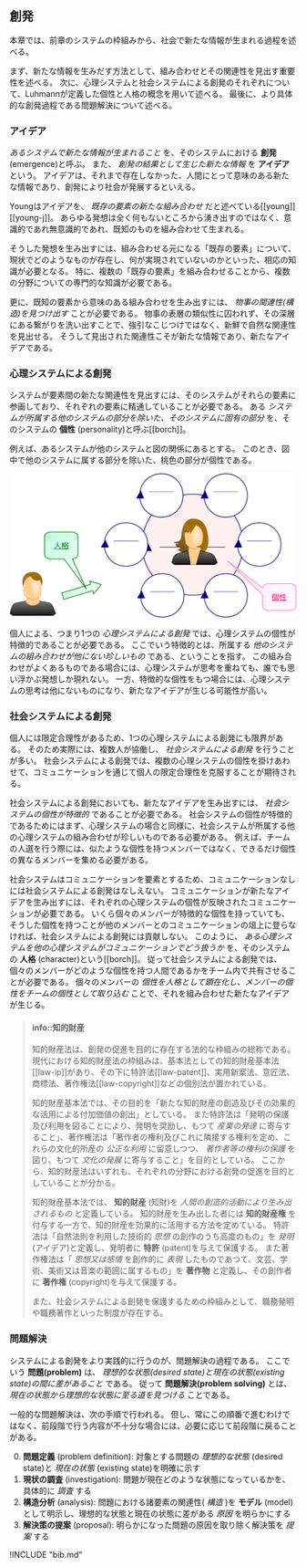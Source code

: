 
## 創発
本章では、前章のシステムの枠組みから、社会で新たな情報が生まれる過程を述べる。

まず、新たな情報を生みだす方法として、組み合わせとその関連性を見出す重要性を述べる。
次に、心理システムと社会システムによる創発のそれぞれについて、Luhmannが定義した個性と人格の概念を用いて述べる。
最後に、より具体的な創発過程である問題解決について述べる。


### アイデア
 *あるシステムで新たな情報が生まれること* を、そのシステムにおける **創発** (emergence)と呼ぶ。
また、 *創発の結果として生じた新たな情報* を **アイデア** という。
アイデアは、それまで存在しなかった、人間にとって意味のある新たな情報であり、創発により社会が発展するといえる。

Youngはアイデアを、 *既存の要素の新たな組み合わせ* だと述べている\[[young]\]\[[young-j]\]。
あらゆる発想は全く何もないところから湧き出すのではなく、意識的であれ無意識的であれ、既知のものを組み合わせて生まれる。

そうした発想を生み出すには、組み合わせる元になる「既存の要素」について、現状でどのようなものが存在し、何が実現されていないのかといった、相応の知識が必要となる。
特に、複数の「既存の要素」を組み合わせることから、複数の分野についての専門的な知識が必要である。

更に、既知の要素から意味のある組み合わせを生み出すには、 *物事の関連性(構造)を見つけ出す* ことが必要である。
物事の表層の類似性に囚われず、その深層にある繋がりを洗い出すことで、強引なこじつけではなく、新鮮で自然な関連性を見出せる。
そうして見出された関連性こそが新たな情報であり、新たなアイデアである。


### 心理システムによる創発
システムが要素間の新たな関連性を見出すには、そのシステムがそれらの要素に参画しており、それぞれの要素に精通していることが必要である。
ある *システムが所属する他のシステムの部分を除いた、そのシステムに固有の部分* を、そのシステムの **個性** (personality)と呼ぶ\[[borch]\]。

例えば、あるシステムが他のシステムと図の関係にあるとする。
このとき、図中で他のシステムに属する部分を除いた、桃色の部分が個性である。

![fig:personality. 個性と人格](personality-char.svg)

個人による、つまり1つの *心理システムによる創発* では、心理システムの個性が特徴的であることが必要である。
ここでいう特徴的とは、所属する *他のシステムの組み合わせが他にない珍しいもの* である、ということを指す。
この組み合わせがよくあるものである場合には、心理システムが思考を重ねても、誰でも思い浮かぶ発想しか現れない。
一方、特徴的な個性をもつ場合には、心理システムの思考は他にないものになり、新たなアイデアが生じる可能性が高い。


### 社会システムによる創発
個人には限定合理性があるため、1つの心理システムによる創発にも限界がある。
そのため実際には、複数人が協働し、 *社会システムによる創発* を行うことが多い。
社会システムによる創発では、複数の心理システムの個性を掛けあわせて、コミュニケーションを通じて個人の限定合理性を克服することが期待される。

社会システムによる創発においても、新たなアイデアを生み出すには、 *社会システムの個性が特徴的* であることが必要である。
社会システムの個性が特徴的であるためにはまず、心理システムの場合と同様に、社会システムが所属する他の心理システムの組み合わせが珍しいものである必要がある。
例えば、チームの人選を行う際には、似たような個性を持つメンバーではなく、できるだけ個性の異なるメンバーを集める必要がある。

社会システムはコミュニケーションを要素とするため、コミュニケーションなしには社会システムによる創発はなしえない。
コミュニケーションが新たなアイデアを生み出すには、それぞれの心理システムの個性が反映されたコミュニケーションが必要である。
いくら個々のメンバーが特徴的な個性を持っていても、そうした個性を持つことが他のメンバーとのコミュニケーションの俎上に登らなければ、社会システムによる創発には貢献しない。
このように、 *ある心理システムを他の心理システムがコミュニケーションでどう扱うか* を、そのシステムの **人格** (character)という\[[borch]\]。
従って社会システムによる創発では、個々のメンバーがどのような個性を持つ人間であるかをチーム内で共有させることが必要である。
個々のメンバーの *個性を人格として顕在化し、メンバーの個性をチームの個性として取り込む* ことで、それを組み合わせた新たなアイデアが生じる。



> #### info::知的財産
>
> 知的財産法は、創発の促進を目的に存在する法的な枠組みの総称である。
現代における知的財産法の枠組みは、基本法としての知的財産基本法\[[law-ip]\]があり、その下に特許法\[[law-patent]\]、実用新案法、意匠法、商標法、著作権法\[[law-copyright]\]などの個別法が置かれている。
>
> 知的財産基本法では、その目的を「新たな知的財産の創造及びその効果的な活用による付加価値の創出」としている。
また特許法は「発明の保護及び利用を図ることにより、発明を奨励し、もつて *産業の発達* に寄与すること」、著作権法は「著作者の権利及びこれに隣接する権利を定め、これらの文化的所産の *公正な利用* に留意しつつ、 *著作者等の権利の保護* を図り、もつて *文化の発展* に寄与すること」を目的としている。
ここから、知的財産法はいずれも、それぞれの分野における創発の促進を目的としていることが分かる。
>
> 知的財産基本法では、 **知的財産** (知財)を *人間の創造的活動により生み出されるもの* と定義している。
知的財産を生み出した者には **知的財産権** を付与する一方で、知的財産を効果的に活用する方法を定めている。
特許法は「自然法則を利用した技術的 *思想* の創作のうち高度のもの」を *発明* (アイデア)と定義し、発明者に **特許** (patent)を与えて保護する。
また著作権法は「 *思想又は感情* を創作的に *表現* したものであつて、文芸、学術、美術又は音楽の範囲に属するもの」を **著作物** と定義し、その創作者に **著作権** (copyright)を与えて保護する。
>
> また、社会システムによる創発を保護するための枠組みとして、職務発明や職務著作といった制度が存在する。


### 問題解決
システムによる創発をより実践的に行うのが、問題解決の過程である。
ここでいう **問題(problem)** は、 *理想的な状態(desired state)と現在の状態(existing state)の間に差があること* である。
従って **問題解決(problem solving)** とは、 *現在の状態から理想的な状態に至る道を見つける* ことである。

一般的な問題解決は、次の手順で行われる。
但し、常にこの順番で進むわけではなく、前段階で行う内容が不十分な場合には、必要に応じて前段階に戻ることがある。

0.  **問題定義** (problem definition):
		対象とする問題の *理想的な状態* (desired state)と *現在の状態* (existing state)を明確に示す
0.  **現状の調査** (investigation):
		問題が現在どのような状態になっているかを、具体的に *調査* する
0.  **構造分析** (analysis):
		問題における諸要素の関連性( *構造* )を **モデル** (model)として明示し、理想的な状態と現在の状態に差がある *原因* を明らかにする
0.  **解決策の提案** (proposal):
		明らかになった問題の原因を取り除く解決策を *提案* する



!INCLUDE "bib.md"
